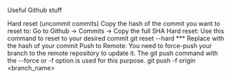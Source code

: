 Useful Github stuff

Hard reset (uncommit commits)
Copy the hash of the commit you want to reset to: Go to Github → Commits → Copy the full SHA
Hard reset: Use this command to reset to your desired commit
git reset --hard <SHA>
*** Replace <SHA> with the hash of your commit
Push to Remote: You need to force-push your branch to the remote repository to update it. The git push command with the --force or -f option is used for this purpose.
git push -f origin <branch_name>
